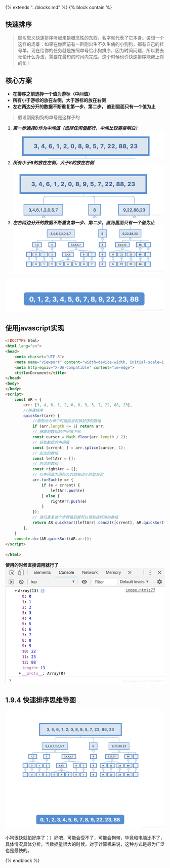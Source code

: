 {%  extends "../blocks.md"  %}
{%  block contain  %}

## 快速排序

> 顾名思义快速排序听起来是概念性的东西，名字就代表了它本身。设想一个这样的场景：如果在你面前有一群刚出生不久生病的小狗狗，都有自己的挂号单，现在给你的任务就是按照单号给小狗排序，因为时间问题，所以要去无论什么办法，需要在最短的时间内完成。这个时候也许快速排序能帮上你的忙！

##  核心方案

 - **在排序之前选择一个值为游标（中间值）**
 - **所有小于游标的放在左侧，大于游标的放在右侧**
 - **左右两边分开的数据不断重复第一步、第二步，
直到里面只有一个值为止**


> 假设刚刚狗狗的单号是这样子的




 1. ***第一步选择8作为中间值（选择任何值都行，中间比较容易明白）***
![在这里插入图片描述](../assets/images/2019010310182524.png)
 2. ***所有小于8的放在左侧，大于8的放在右侧***
![在这里插入图片描述](../assets/images/2019010310205446.png?x-oss-process=image/watermark,type_ZmFuZ3poZW5naGVpdGk,shadow_10,text_aHR0cHM6Ly9ibG9nLmNzZG4ubmV0L2g3NzQxNDA5MTM=,size_16,color_FFFFFF,t_70)
 3. ***左右两边分开的数据不断重复第一步、第二步，直到里面只有一个值为止***
![在这里插入图片描述](../assets/images/20190103103146394.png?x-oss-process=image/watermark,type_ZmFuZ3poZW5naGVpdGk,shadow_10,text_aHR0cHM6Ly9ibG9nLmNzZG4ubmV0L2g3NzQxNDA5MTM=,size_16,color_FFFFFF,t_70)

![在这里插入图片描述](../assets/images/20190103103204593.png?x-oss-process=image/watermark,type_ZmFuZ3poZW5naGVpdGk,shadow_10,text_aHR0cHM6Ly9ibG9nLmNzZG4ubmV0L2g3NzQxNDA5MTM=,size_16,color_FFFFFF,t_70)

##  使用javascript实现

```html
<!DOCTYPE html>
<html lang="en">
<head>
    <meta charset="UTF-8">
    <meta name="viewport" content="width=device-width, initial-scale=1.0">
    <meta http-equiv="X-UA-Compatible" content="ie=edge">
    <title>Document</title>
</head>
<body>
</body>
<script>
    const AR = {
        arr: [3, 4, 6, 1, 2, 0, 8, 9, 5, 7, 22, 88, 23],
        //快速排序
        quickSort(arr) {
            //直到分为单个时返回当前排好序的数组
            if (arr.length <= 1) return arr;
            // 获取前数组的中间值下标
            const cursor = Math.floor(arr.length / 2);
            // 获取数组的中间值
            const [crrent, ] = arr.splice(cursor, 1);
            // 左边的数组
            const leftArr = [];
            // 右边的数组
            const rightArr = [];
            // 以中间值为游标大的放右边小的放左边
            arr.forEach(e => {
                if (e < crrent) {
                    leftArr.push(e)
                } else {
                    rightArr.push(e)
                }
            });
            // 递归重复这个步骤最后就可以得到排好序的数组
            return AR.quickSort(leftArr).concat([crrent], AR.quickSort(rightArr))
        },
    }
    console.dir(AR.quickSort(AR.arr));
</script>

</html>
```
**使用的时候直接调用就行了**
![在这里插入图片描述](../assets/images/20190103103950652.png?x-oss-process=image/watermark,type_ZmFuZ3poZW5naGVpdGk,shadow_10,text_aHR0cHM6Ly9ibG9nLmNzZG4ubmV0L2g3NzQxNDA5MTM=,size_16,color_FFFFFF,t_70)

## 1.9.4 快速排序思维导图

![在这里插入图片描述](../assets/images/20190103103740192.png?x-oss-process=image/watermark,type_ZmFuZ3poZW5naGVpdGk,shadow_10,text_aHR0cHM6Ly9ibG9nLmNzZG4ubmV0L2g3NzQxNDA5MTM=,size_16,color_FFFFFF,t_70)

小狗很快就拍好序了：）好吧，可能会受不了，可能会狗带，毕竟和电脑比不了，具体情况具体分析，当数据量很大的时候。对于计算机来说，这种方式是最为广泛也是最快的。

{%  endblock  %}